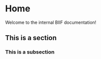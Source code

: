 # Home

Welcome to the internal BIIF documentation!

## This is a section

### This is a subsection
